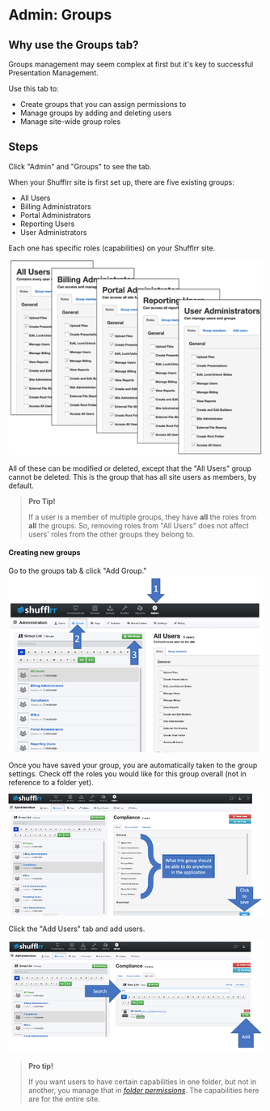 # Admin: Groups
##  Why use the Groups tab?

Groups management may seem complex at first but it's key to successful Presentation Management. 

Use this tab to: 
* Create groups that you can assign permissions to 
* Manage groups by adding and deleting users
* Manage site-wide group roles 


## Steps 
Click "Admin" and "Groups" to see the tab. 

When your Shufflrr site is first set up, there are five existing groups: 
* All Users 
* Billing Administrators
* Portal Administrators
* Reporting Users
* User Administrators

Each one has specific roles (capabilities) on your Shufflrr site. 

![Group roles](img/admin-users-roles.png)

All of these can be modified or deleted, except that the "All Users" group cannot be deleted. This is the group that has all site users as members, by default. 

>**Pro Tip!**
> 
> If a user is a member of multiple groups, they have **all** the roles from **all** the groups. So, removing roles from "All Users" does not affect users' roles from the other groups they belong to.  

#### Creating new groups

Go to the groups tab & click "Add Group." 
![Creating a group](img/presentations-permissions-groups.png)

Once you have saved your group, you are automatically taken to the group settings. Check off the roles you would like for this group overall (not in reference to a folder yet). 

![Adding roles to a group](img/presentations-permissions-grouproles.png)

Click the "Add Users" tab and add users.

![Adding people to a group](img/presentations-permissions-groups-addusers.png)
 

>**Pro tip!**
>
> If you want users to have certain capabilities in one folder, but not in another, you manage that in _[folder permissions](presentations-permissions.md)_. The capabilities here are for the entire site. 

